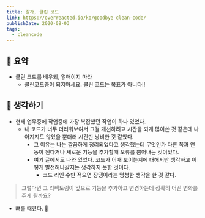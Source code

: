 ```yaml
---
title: 잘가, 클린 코드
link: https://overreacted.io/ko/goodbye-clean-code/
publishDate: 2020-08-03
tags:
  - cleancode
---
```

## 📝 요약

- 클린 코드를 배우되, 얽매이지 마라  
  - 클린코드충이 되지마세요. 클린 코드는 목표가 아니다!! 


## 🤔 생각하기 

- 현재 업무중에 작업중에 가장 복잡했던 작업이 하나 있었다.  
  - 내 코드가 너무 더러워보여서 그걸 개선하려고 시간을 되게 많이쓴 것 같은데 나아지지도 않았을 뿐더러 시간만 낭비한 것 같았다.  
    - 그 이유는 나는 깔끔하게 정리되었다고 생각했는데 무엇인가 다른 쪽과 연동이 된다거나 새로운 기능을 추가할때 오류를 뿜어내는 것이었다.  
    - 여기 글에서도 나와 있었다. 코드가 어때 보이는지에 대해서만 생각하고 어떻게 발전해나갈지는 생각하지 못한 것이다.  
      - 코드 라인 수만 적으면 장땡이라는 멍청한 생각을 한 것 같다.  


> 그렇다면 그 리팩토링이 앞으로 기능을 추가하고 변경하는데 정확히 어떤 변화를 주게 될까요?   
- 뼈를 때렸다. 🦴